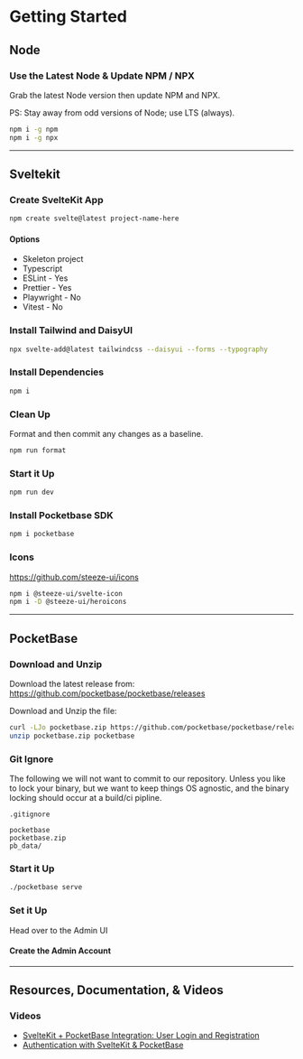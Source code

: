 # Getting Started

## Node

### Use the Latest Node & Update NPM / NPX

Grab the latest Node version then update NPM and NPX.

PS: Stay away from odd versions of Node; use LTS (always).

```bash
npm i -g npm
npm i -g npx
```

---

## Sveltekit

### Create SvelteKit App

```bash
npm create svelte@latest project-name-here
```

#### Options

- Skeleton project
- Typescript
- ESLint - Yes
- Prettier - Yes
- Playwright - No
- Vitest - No

### Install Tailwind and DaisyUI

```bash
npx svelte-add@latest tailwindcss --daisyui --forms --typography
```

### Install Dependencies

```bash
npm i
```

### Clean Up

Format and then commit any changes as a baseline.

```bash
npm run format
```

### Start it Up

```bash
npm run dev
```

### Install Pocketbase SDK

```bash
npm i pocketbase
```

### Icons

<https://github.com/steeze-ui/icons>

```bash
npm i @steeze-ui/svelte-icon
npm i -D @steeze-ui/heroicons
```

---

## PocketBase

### Download and Unzip

Download the latest release from:
https://github.com/pocketbase/pocketbase/releases

Download and Unzip the file:

```bash
curl -LJo pocketbase.zip https://github.com/pocketbase/pocketbase/releases/download/v0.11.3/pocketbase_0.11.3_linux_amd64.zip
unzip pocketbase.zip pocketbase
```

### Git Ignore

The following we will not want to commit to our repository. Unless you like to lock your binary, but we want to keep things OS agnostic, and the binary locking should occur at a build/ci pipline.

`.gitignore`

```
pocketbase
pocketbase.zip
pb_data/
```

### Start it Up

```bash
./pocketbase serve
```

### Set it Up

Head over to the Admin UI

#### Create the Admin Account

---

## Resources, Documentation, & Videos

### Videos

- [SvelteKit + PocketBase Integration: User Login and Registration](https://www.youtube.com/watch?v=AxPB3e-3yEM)
- [Authentication with SvelteKit & PocketBase](https://www.youtube.com/watch?v=doDKaKDvB30)
